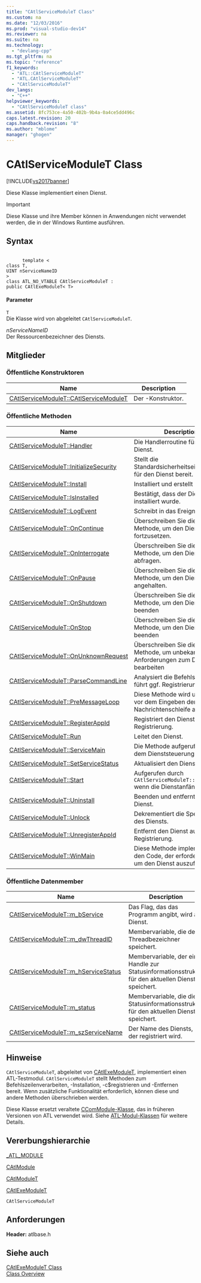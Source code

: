 ```yaml
---
title: "CAtlServiceModuleT Class"
ms.custom: na
ms.date: "12/03/2016"
ms.prod: "visual-studio-dev14"
ms.reviewer: na
ms.suite: na
ms.technology: 
  - "devlang-cpp"
ms.tgt_pltfrm: na
ms.topic: "reference"
f1_keywords: 
  - "ATL::CAtlServiceModuleT"
  - "ATL.CAtlServiceModuleT"
  - "CAtlServiceModuleT"
dev_langs: 
  - "C++"
helpviewer_keywords: 
  - "CAtlServiceModuleT class"
ms.assetid: 8fc753ce-4a50-402b-9b4a-0a4ce5dd496c
caps.latest.revision: 20
caps.handback.revision: "8"
ms.author: "mblome"
manager: "ghogen"
---
```

# CAtlServiceModuleT Class
[!INCLUDE[vs2017banner](../../assembler/inline/includes/vs2017banner.md)]

Diese Klasse implementiert einen Dienst.  
  
> [!IMPORTANT]
>  Diese Klasse und ihre Member können in Anwendungen nicht verwendet werden, die in der Windows Runtime ausführen.  
  
## Syntax  
  
```  
  
      template <  
class T,  
UINT nServiceNameID   
>  
class ATL_NO_VTABLE CAtlServiceModuleT :  
public CAtlExeModuleT< T>  
```  
  
#### Parameter  
 `T`  
 Die Klasse wird von abgeleitet `CAtlServiceModuleT`.  
  
 *nServiceNameID*  
 Der Ressourcenbezeichner des Diensts.  
  
## Mitglieder  
  
### Öffentliche Konstruktoren  
  
|Name|Description|  
|----------|-----------------|  
|[CAtlServiceModuleT::CAtlServiceModuleT](../Topic/CAtlServiceModuleT::CAtlServiceModuleT.md)|Der \-Konstruktor.|  
  
### Öffentliche Methoden  
  
|Name|Description|  
|----------|-----------------|  
|[CAtlServiceModuleT::Handler](../Topic/CAtlServiceModuleT::Handler.md)|Die Handlerroutine für den Dienst.|  
|[CAtlServiceModuleT::InitializeSecurity](../Topic/CAtlServiceModuleT::InitializeSecurity.md)|Stellt die Standardsicherheitseinstellungen für den Dienst bereit.|  
|[CAtlServiceModuleT::Install](../Topic/CAtlServiceModuleT::Install.md)|Installiert und erstellt den Dienst.|  
|[CAtlServiceModuleT::IsInstalled](../Topic/CAtlServiceModuleT::IsInstalled.md)|Bestätigt, dass der Dienst installiert wurde.|  
|[CAtlServiceModuleT::LogEvent](../Topic/CAtlServiceModuleT::LogEvent.md)|Schreibt in das Ereignisprotokoll.|  
|[CAtlServiceModuleT::OnContinue](../Topic/CAtlServiceModuleT::OnContinue.md)|Überschreiben Sie diese Methode, um den Dienst fortzusetzen.|  
|[CAtlServiceModuleT::OnInterrogate](../Topic/CAtlServiceModuleT::OnInterrogate.md)|Überschreiben Sie diese Methode, um den Dienst zu abfragen.|  
|[CAtlServiceModuleT::OnPause](../Topic/CAtlServiceModuleT::OnPause.md)|Überschreiben Sie diese Methode, um den Dienst angehalten.|  
|[CAtlServiceModuleT::OnShutdown](../Topic/CAtlServiceModuleT::OnShutdown.md)|Überschreiben Sie diese Methode, um den Dienst beenden|  
|[CAtlServiceModuleT::OnStop](../Topic/CAtlServiceModuleT::OnStop.md)|Überschreiben Sie diese Methode, um den Dienst zu beenden|  
|[CAtlServiceModuleT::OnUnknownRequest](../Topic/CAtlServiceModuleT::OnUnknownRequest.md)|Überschreiben Sie diese Methode, um unbekannte Anforderungen zum Dienst zu bearbeiten|  
|[CAtlServiceModuleT::ParseCommandLine](../Topic/CAtlServiceModuleT::ParseCommandLine.md)|Analysiert die Befehlszeile und führt ggf. Registrierung aus.|  
|[CAtlServiceModuleT::PreMessageLoop](../Topic/CAtlServiceModuleT::PreMessageLoop.md)|Diese Methode wird unmittelbar vor dem Eingeben der Nachrichtenschleife aufgerufen.|  
|[CAtlServiceModuleT::RegisterAppId](../Topic/CAtlServiceModuleT::RegisterAppId.md)|Registriert den Dienst in der Registrierung.|  
|[CAtlServiceModuleT::Run](../Topic/CAtlServiceModuleT::Run.md)|Leitet den Dienst.|  
|[CAtlServiceModuleT::ServiceMain](../Topic/CAtlServiceModuleT::ServiceMain.md)|Die Methode aufgerufen aus dem Dienststeuerungs\-Manager.|  
|[CAtlServiceModuleT::SetServiceStatus](../Topic/CAtlServiceModuleT::SetServiceStatus.md)|Aktualisiert den Dienststatus.|  
|[CAtlServiceModuleT::Start](../Topic/CAtlServiceModuleT::Start.md)|Aufgerufen durch `CAtlServiceModuleT::WinMain` wenn die Dienstanfänge.|  
|[CAtlServiceModuleT::Uninstall](../Topic/CAtlServiceModuleT::Uninstall.md)|Beenden und entfernt den Dienst.|  
|[CAtlServiceModuleT::Unlock](../Topic/CAtlServiceModuleT::Unlock.md)|Dekrementiert die Sperrenanzahl des Diensts.|  
|[CAtlServiceModuleT::UnregisterAppId](../Topic/CAtlServiceModuleT::UnregisterAppId.md)|Entfernt den Dienst aus der Registrierung.|  
|[CAtlServiceModuleT::WinMain](../Topic/CAtlServiceModuleT::WinMain.md)|Diese Methode implementiert den Code, der erforderlich ist, um den Dienst auszuführen.|  
  
### Öffentliche Datenmember  
  
|Name|Description|  
|----------|-----------------|  
|[CAtlServiceModuleT::m\_bService](../Topic/CAtlServiceModuleT::m_bService.md)|Das Flag, das das Programm angibt, wird als Dienst.|  
|[CAtlServiceModuleT::m\_dwThreadID](../Topic/CAtlServiceModuleT::m_dwThreadID.md)|Membervariable, die den Threadbezeichner speichert.|  
|[CAtlServiceModuleT::m\_hServiceStatus](../Topic/CAtlServiceModuleT::m_hServiceStatus.md)|Membervariable, der ein Handle zur Statusinformationsstruktur für den aktuellen Dienst speichert.|  
|[CAtlServiceModuleT::m\_status](../Topic/CAtlServiceModuleT::m_status.md)|Membervariable, die die Statusinformationsstruktur für den aktuellen Dienst speichert.|  
|[CAtlServiceModuleT::m\_szServiceName](../Topic/CAtlServiceModuleT::m_szServiceName.md)|Der Name des Diensts, der registriert wird.|  
  
## Hinweise  
 `CAtlServiceModuleT`, abgeleitet von [CAtlExeModuleT](../../atl/reference/catlexemodulet-class.md), implementiert einen ATL\-Testmodul.  `CAtlServiceModuleT` stellt Methoden zum Befehlszeilenverarbeiten, \-Installation, \-c$registrieren und \-Entfernen bereit.  Wenn zusätzliche Funktionalität erforderlich, können diese und andere Methoden überschrieben werden.  
  
 Diese Klasse ersetzt veraltete [CComModule\-Klasse](../../atl/reference/ccommodule-class.md), das in früheren Versionen von ATL verwendet wird.  Siehe [ATL\-Modul\-Klassen](../../atl/atl-module-classes.md) für weitere Details.  
  
## Vererbungshierarchie  
 [\_ATL\_MODULE](../Topic/_ATL_MODULE.md)  
  
 [CAtlModule](../../atl/reference/catlmodule-class.md)  
  
 [CAtlModuleT](../../atl/reference/catlmodulet-class.md)  
  
 [CAtlExeModuleT](../../atl/reference/catlexemodulet-class.md)  
  
 `CAtlServiceModuleT`  
  
## Anforderungen  
 **Header:** atlbase.h  
  
## Siehe auch  
 [CAtlExeModuleT Class](../../atl/reference/catlexemodulet-class.md)   
 [Class Overview](../../atl/atl-class-overview.md)